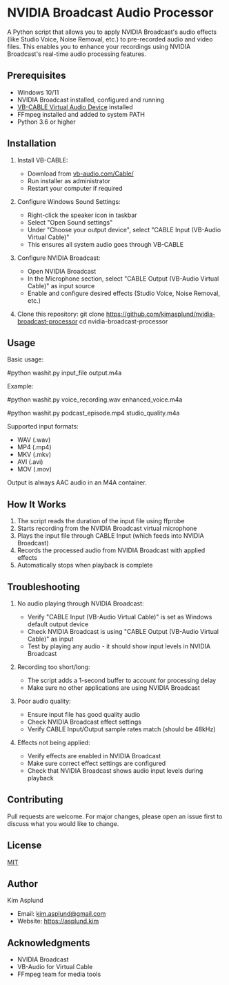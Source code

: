# NVIDIA Broadcast Audio Processor

A Python script that allows you to apply NVIDIA Broadcast's audio effects (like Studio Voice, Noise Removal, etc.) to pre-recorded audio and video files. This enables you to enhance your recordings using NVIDIA Broadcast's real-time audio processing features.

## Prerequisites

- Windows 10/11
- NVIDIA Broadcast installed, configured and running
- [VB-CABLE Virtual Audio Device](https://vb-audio.com/Cable/) installed
- FFmpeg installed and added to system PATH
- Python 3.6 or higher

## Installation

1. Install VB-CABLE:
   - Download from [vb-audio.com/Cable/](https://vb-audio.com/Cable/)
   - Run installer as administrator
   - Restart your computer if required

2. Configure Windows Sound Settings:
   - Right-click the speaker icon in taskbar
   - Select "Open Sound settings"
   - Under "Choose your output device", select "CABLE Input (VB-Audio Virtual Cable)"
   - This ensures all system audio goes through VB-CABLE

3. Configure NVIDIA Broadcast:
   - Open NVIDIA Broadcast
   - In the Microphone section, select "CABLE Output (VB-Audio Virtual Cable)" as input source
   - Enable and configure desired effects (Studio Voice, Noise Removal, etc.)

4. Clone this repository:
   git clone https://github.com/kimasplund/nvidia-broadcast-processor
   cd nvidia-broadcast-processor

## Usage

Basic usage:

#python washit.py input_file output.m4a

Example:

#python washit.py voice_recording.wav enhanced_voice.m4a

#python washit.py podcast_episode.mp4 studio_quality.m4a

Supported input formats:
- WAV (.wav)
- MP4 (.mp4)
- MKV (.mkv)
- AVI (.avi)
- MOV (.mov)

Output is always AAC audio in an M4A container.

## How It Works

1. The script reads the duration of the input file using ffprobe
2. Starts recording from the NVIDIA Broadcast virtual microphone
3. Plays the input file through CABLE Input (which feeds into NVIDIA Broadcast)
4. Records the processed audio from NVIDIA Broadcast with applied effects
5. Automatically stops when playback is complete

## Troubleshooting

1. No audio playing through NVIDIA Broadcast:
   - Verify "CABLE Input (VB-Audio Virtual Cable)" is set as Windows default output device
   - Check NVIDIA Broadcast is using "CABLE Output (VB-Audio Virtual Cable)" as input
   - Test by playing any audio - it should show input levels in NVIDIA Broadcast

2. Recording too short/long:
   - The script adds a 1-second buffer to account for processing delay
   - Make sure no other applications are using NVIDIA Broadcast

3. Poor audio quality:
   - Ensure input file has good quality audio
   - Check NVIDIA Broadcast effect settings
   - Verify CABLE Input/Output sample rates match (should be 48kHz)

4. Effects not being applied:
   - Verify effects are enabled in NVIDIA Broadcast
   - Make sure correct effect settings are configured
   - Check that NVIDIA Broadcast shows audio input levels during playback

## Contributing

Pull requests are welcome. For major changes, please open an issue first to discuss what you would like to change.

## License

[MIT](https://choosealicense.com/licenses/mit/)

## Author

Kim Asplund
- Email: kim.asplund@gmail.com
- Website: https://asplund.kim

## Acknowledgments

- NVIDIA Broadcast
- VB-Audio for Virtual Cable
- FFmpeg team for media tools
